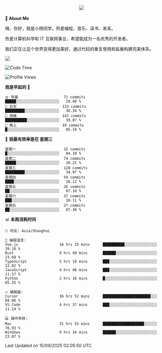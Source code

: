 
<h1 align="center">
	<a href="https://anify.cn/">
		<img src="https://readme-typing-svg.herokuapp.com/?lines=小🐑同学祝您今天愉快!;无期并非终点,而是重新定义起点的契机!&center=true&size=27&width=495">
	</a>
</h1>


**🤺 About Me**

嗨，你好，我是小杨同学。热爱编程、音乐、读书、发呆。

热爱计算机科学和 IT 互联网事业，希望能成为一名优秀的开发者。

我们正在让这个世界变得更加美好，通过代码的重复使用和延展构建完美体系。

<!-- https://github.com/anuraghazra/github-readme-stats -->
<img align="center" src="https://github-readme-stats.vercel.app/api/wakatime?username=wuqi&theme=transparent&hide_border=true&layout=compact&langs_count=220" />


<!--START_SECTION:waka-->
![Code Time](http://img.shields.io/badge/Code%20Time-4%2C261%20hrs%2043%20mins-blue)

![Profile Views](http://img.shields.io/badge/%E4%B8%AA%E4%BA%BA%E8%B5%84%E6%96%99%E8%A7%82%E7%9C%8B%E6%AC%A1%E6%95%B0-0-blue)

**我是早起的 🐤** 

```text
🌞 早晨                     71 commits          █████░░░░░░░░░░░░░░░░░░░░   19.40 % 
🌆 白天                     133 commits         █████████░░░░░░░░░░░░░░░░   36.34 % 
🌃 傍晚                     143 commits         ██████████░░░░░░░░░░░░░░░   39.07 % 
🌙 晚上                     19 commits          █░░░░░░░░░░░░░░░░░░░░░░░░   05.19 % 
```
📅 **我最有效率是在 星期三** 

```text
星期一                      15 commits          █░░░░░░░░░░░░░░░░░░░░░░░░   04.10 % 
星期二                      74 commits          █████░░░░░░░░░░░░░░░░░░░░   20.22 % 
星期三                      128 commits         █████████░░░░░░░░░░░░░░░░   34.97 % 
星期四                      59 commits          ████░░░░░░░░░░░░░░░░░░░░░   16.12 % 
星期五                      26 commits          ██░░░░░░░░░░░░░░░░░░░░░░░   07.10 % 
星期六                      37 commits          ███░░░░░░░░░░░░░░░░░░░░░░   10.11 % 
星期日                      27 commits          ██░░░░░░░░░░░░░░░░░░░░░░░   07.38 % 
```


📊 **本周消耗时间** 

```text
🕑︎ 时区: Asia/Shanghai

💬 编程语言: 
Vue.js                   16 hrs 15 mins      ██████████░░░░░░░░░░░░░░░   39.16 % 
Rust                     9 hrs 49 mins       ██████░░░░░░░░░░░░░░░░░░░   23.68 % 
TypeScript               5 hrs 19 mins       ███░░░░░░░░░░░░░░░░░░░░░░   12.82 % 
JavaScript               4 hrs 48 mins       ███░░░░░░░░░░░░░░░░░░░░░░   11.57 % 
Python                   2 hrs 10 mins       █░░░░░░░░░░░░░░░░░░░░░░░░   05.25 % 

🔥 编辑器: 
Cursor                   36 hrs 52 mins      ██████████████████████░░░   88.86 % 
VS Code                  4 hrs 37 mins       ███░░░░░░░░░░░░░░░░░░░░░░   11.14 % 

💻 操作系统: 
Mac                      31 hrs 55 mins      ███████████████████░░░░░░   76.93 % 
Windows                  9 hrs 34 mins       ██████░░░░░░░░░░░░░░░░░░░   23.07 % 
```


 Last Updated on 15/09/2025 02:05:50 UTC
<!--END_SECTION:waka-->



<!--
**wuqi-y/wuqi-y** is a ✨ _special_ ✨ repository because its `README.md` (this file) appears on your GitHub profile.

Here are some ideas to get you started:

- 🔭 I’m currently working on ...
- 🌱 I’m currently learning ...
- 👯 I’m looking to collaborate on ...
- 🤔 I’m looking for help with ...
- 💬 Ask me about ...
- 📫 How to reach me: ...
- 😄 Pronouns: ...
- ⚡ Fun fact: ...
-->
